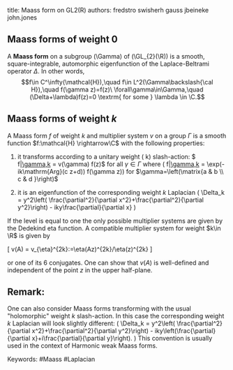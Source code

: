 title: Maass form on GL2(R)
authors:
    fredstro
    swisherh
    gauss
    jbeineke
    john.jones

Maass forms of weight $0$
------------------
A **Maass form** on a subgroup \(\Gamma\) of \(\GL_{2}(\R)\)
is a smooth, square-integrable, automorphic eigenfunction of the <a knowl="lmfdb/mf.maass.mwf.laplacian">Laplace-Beltrami operator</a> $\Delta$. In other words, 
$$f\in C^\infty(\mathcal{H}),\quad f\in L^2(\Gamma\backslash{\cal H}),\quad f(\gamma z)=f(z)\ \forall\gamma\in\Gamma,\quad (\Delta+\lambda)f(z)=0 \textrm{ for some } \lambda \in \C.$$

Maass forms of weight $k$
------------------

A Maass form $f$ of weight $k$ and <a knowl="lmfdb/mf.multipliersystem">multiplier system</a> $v$ on a group $\Gamma$ is a smooth function $f:\mathcal{H} \rightarrow\C$ with the following properties:

1. it transforms according to a unitary weight \( k\) slash-action:
 $ f|[\gamma,k]( z) = v(\gamma) f(z)$ for all $\gamma \in \Gamma$ where 
\( f|[\gamma,k]( z) = \exp(-ik\mathrm{Arg}(c z+d)) f(\gamma z)\) for $\gamma=\left(\matrix{a & b \\ c & d }\right)$

2. it is an eigenfunction of the corresponding weight $k$ Laplacian 
\( \Delta_k = y^2\left( \frac{\partial^2}{\partial x^2}+\frac{\partial^2}{\partial y^2}\right) - iky\frac{\partial}{\partial x} \)

If the level is equal to one the only possible multiplier systems are given by the Dedekind eta function. A compatible multiplier system for weight $k\in \R$ is given by 

\[ v(A) = v_{\eta}^{2k}:=\eta(Az)^{2k}/\eta(z)^{2k} \]

or one of its 6 conjugates. One can show that $v(A)$ is well-defined and independent of the point $z$ in the upper half-plane.


Remark:
-------
 One can also consider Maass forms transforming with the usual "holomorphic" weight $k$ slash-action. In this case the corresponding weight $k$ Laplacian will look slightly different: \( \Delta_k = y^2\left( \frac{\partial^2}{\partial x^2}+\frac{\partial^2}{\partial y^2}\right) - iky\left(\frac{\partial}{\partial x}+i\frac{\partial}{\partial y}\right). \)
This convention is usually used in the context of Harmonic weak Maass forms.




Keywords: #Maass #Laplacian
